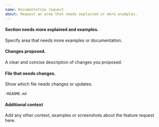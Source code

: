 ```yaml
---
name: Documentation request
about: Request an area that needs explained or more examples.
---
```


#### Section needs more explained and examples.

Specify area that needs more examples or documentation.

#### Changes proposed.

A clear and concise description of changes you proposed.

#### File that needs changes.

Show which file needs changes or updates.

-`README.md`

#### Additional context

Add any other context, examples or screenshots about the feature request here.
